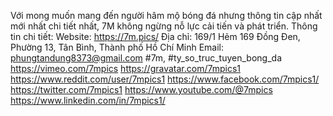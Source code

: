 Với mong muốn mang đến người hâm mộ bóng đá nhưng thông tin cập nhất mới nhất chi tiết nhất, 7M không ngừng nỗ lực cải tiến và phát triển.
Thông tin chi tiết:
Website: https://7m.pics/
Địa chỉ: 169/1 Hẻm 169 Đồng Đen, Phường 13, Tân Bình, Thành phố Hồ Chí Minh
Email: phungtandung8373@gmail.com
#7m, #ty_so_truc_tuyen_bong_da
https://vimeo.com/7mpics
https://gravatar.com/7mpics1
https://www.reddit.com/user/7mpics1
https://www.facebook.com/7mpics1/
https://twitter.com/7mpics1
https://www.youtube.com/@7mpics
https://www.linkedin.com/in/7mpics1/
